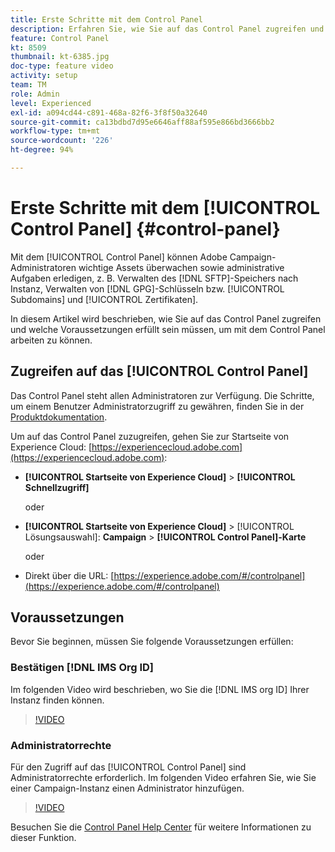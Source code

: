 ```yaml
---
title: Erste Schritte mit dem Control Panel
description: Erfahren Sie, wie Sie auf das Control Panel zugreifen und welche Voraussetzungen erfüllt sein müssen, um mit dem Control Panel arbeiten zu können.
feature: Control Panel
kt: 8509
thumbnail: kt-6385.jpg
doc-type: feature video
activity: setup
team: TM
role: Admin
level: Experienced
exl-id: a094cd44-c891-468a-82f6-3f8f50a32640
source-git-commit: ca13bdbd7d95e6646aff88af595e866bd3666bb2
workflow-type: tm+mt
source-wordcount: '226'
ht-degree: 94%

---
```


# Erste Schritte mit dem [!UICONTROL Control Panel] {#control-panel}

Mit dem [!UICONTROL Control Panel] können Adobe Campaign-Administratoren wichtige Assets überwachen sowie administrative Aufgaben erledigen, z. B. Verwalten des [!DNL SFTP]-Speichers nach Instanz, Verwalten von [!DNL GPG]-Schlüsseln bzw. [!UICONTROL Subdomains] und [!UICONTROL Zertifikaten].

In diesem Artikel wird beschrieben, wie Sie auf das Control Panel zugreifen und welche Voraussetzungen erfüllt sein müssen, um mit dem Control Panel arbeiten zu können.

## Zugreifen auf das [!UICONTROL Control Panel]

Das Control Panel steht allen Administratoren zur Verfügung. Die Schritte, um einem Benutzer Administratorzugriff zu gewähren, finden Sie in der [Produktdokumentation](https://experienceleague.adobe.com/docs/control-panel/using/discover-control-panel/managing-permissions.html?lang=de#discover-control-panel).

Um auf das Control Panel zuzugreifen, gehen Sie zur Startseite von Experience Cloud: [https://experiencecloud.adobe.com](https://experiencecloud.adobe.com):

* **[!UICONTROL Startseite von Experience Cloud]** > **[!UICONTROL Schnellzugriff]**

   oder
* **[!UICONTROL Startseite von Experience Cloud]** > [!UICONTROL Lösungsauswahl]: **Campaign** > **[!UICONTROL Control Panel]-Karte**

   oder

* Direkt über die URL: [https://experience.adobe.com/#/controlpanel](https://experience.adobe.com/#/controlpanel)

## Voraussetzungen

Bevor Sie beginnen, müssen Sie folgende Voraussetzungen erfüllen:

### Bestätigen [!DNL IMS Org ID]

Im folgenden Video wird beschrieben, wo Sie die [!DNL IMS org ID] Ihrer Instanz finden können.

>[!VIDEO](https://video.tv.adobe.com/v/27183?quality=12)

### Administratorrechte

Für den Zugriff auf das [!UICONTROL Control Panel] sind Administratorrechte erforderlich.
Im folgenden Video erfahren Sie, wie Sie einer Campaign-Instanz einen Administrator hinzufügen.

>[!VIDEO](https://video.tv.adobe.com/v/27147?quality=12)

Besuchen Sie die [Control Panel Help Center](https://experienceleague.adobe.com/docs/control-panel/using/control-panel-home.html?lang=de) für weitere Informationen zu dieser Funktion.
